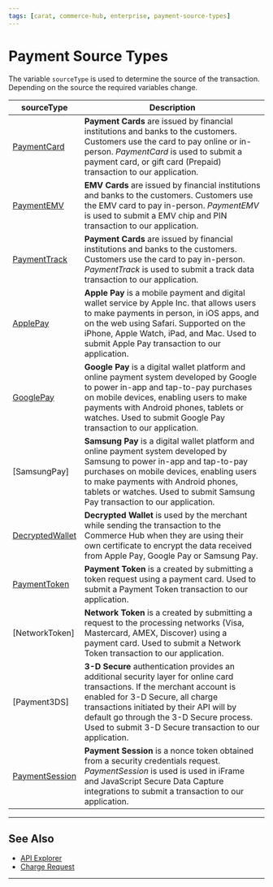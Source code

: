```yaml
---
tags: [carat, commerce-hub, enterprise, payment-source-types]
---
```


# Payment Source Types

The variable `sourceType` is used to determine the source of the transaction. Depending on the source the required variables change. 

| sourceType | Description |
| ----- | ----- |
| [PaymentCard](?path=docs/Resources/Guides/Payment-Sources/Payment-Card.md) | **Payment Cards** are issued by financial institutions and banks to the customers. Customers use the card to pay online or in-person. *PaymentCard* is used to submit a payment card, or gift card (Prepaid) transaction to our application. |
| [PaymentEMV](?path=docs/In-Person/Encrypted-Payments/EMV.md) | **EMV Cards** are issued by financial institutions and banks to the customers. Customers use the EMV card to pay in-person. *PaymentEMV* is used to submit a EMV chip and PIN transaction to our application. |
| [PaymentTrack](?path=docs/In-Person/Encrypted-Payments/Track.md) | **Payment Cards** are issued by financial institutions and banks to the customers. Customers use the card to pay in-person. *PaymentTrack* is used to submit a track data transaction to our application. |
| [ApplePay](?path=docs/Online-Mobile-Digital/Wallets-AltPayments/Apple-Pay/Apple-Pay.md) | **Apple Pay** is a mobile payment and digital wallet service by Apple Inc. that allows users to make payments in person, in iOS apps, and on the web using Safari. Supported on the iPhone, Apple Watch, iPad, and Mac. Used to submit Apple Pay transaction to our application. |
| [GooglePay](?path=docs/Online-Mobile-Digital/Wallets-AltPayments/Google-Pay/Google-Pay.md) | **Google Pay** is a digital wallet platform and online payment system developed by Google to power in-app and tap-to-pay purchases on mobile devices, enabling users to make payments with Android phones, tablets or watches. Used to submit Google Pay transaction to our application. |
| [SamsungPay]<!--(?path=docs/Online-Mobile-Digital/Wallets-AltPayments/Samsung-Pay/Samsung-Pay.md)--> | **Samsung Pay** is a digital wallet platform and online payment system developed by Samsung to power in-app and tap-to-pay purchases on mobile devices, enabling users to make payments with Android phones, tablets or watches. Used to submit Samsung Pay transaction to our application. |
| [DecryptedWallet](?path=docs/Resources/Guides/Payment-Sources/Decrypted-Wallet.md) | **Decrypted Wallet** is used by the merchant while sending the transaction to the Commerce Hub when they are using their own certificate to encrypt the data received from Apple Pay, Google Pay or Samsung Pay. |
| [PaymentToken](?path=docs/Resources/API-Documents/Payments_VAS/Payment-Token.md) | **Payment Token** is a created by submitting a token request using a payment card. Used to submit a Payment Token transaction to our application. |
| [NetworkToken]<!--(?path=docs/Resources/Guides/Payment-Sources/Network-Token.md)--> | **Network Token** is a created by submitting a request to the processing networks (Visa, Mastercard, AMEX, Discover) using a payment card. Used to submit a Network Token transaction to our application. |
|[Payment3DS]<!--(?path=docs/Online-Mobile-Digital/3D-Secure/3DSecure.md)--> | **3-D Secure** authentication provides an additional security layer for online card transactions. If the merchant account is enabled for 3-D Secure, all charge transactions initiated by their API will by default go through the 3-D Secure process. Used to submit 3-D Secure transaction to our application. |
| [PaymentSession](?path=docs/Online-Mobile-Digital/Secure-Data-Capture/Secure-Data-Capture.md) | **Payment Session** is a nonce token obtained from a security credentials request. *PaymentSession* is used is used in iFrame and JavaScript Secure Data Capture integrations to submit a transaction to our application. |

---

## See Also

- [API Explorer](../api/?type=post&path=/payments/v1/charges)
- [Charge Request](?path=docs/Resources/API-Documents/Payments/Charges.md)

---
